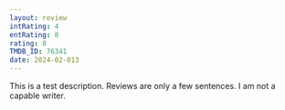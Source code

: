 ```yaml
---
layout: review
intRating: 4
entRating: 8
rating: 8
TMDB_ID: 76341
date: 2024-02-013
---
```


This is a test description. Reviews are only a few sentences. I am not a capable writer.
